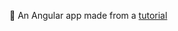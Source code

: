 :memo: An Angular app made from a [tutorial](https://www.toptal.com/angular-js/a-step-by-step-guide-to-your-first-angularjs-app)
